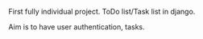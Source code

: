 First fully individual project. ToDo list/Task list in django.

Aim is to have user authentication, tasks.